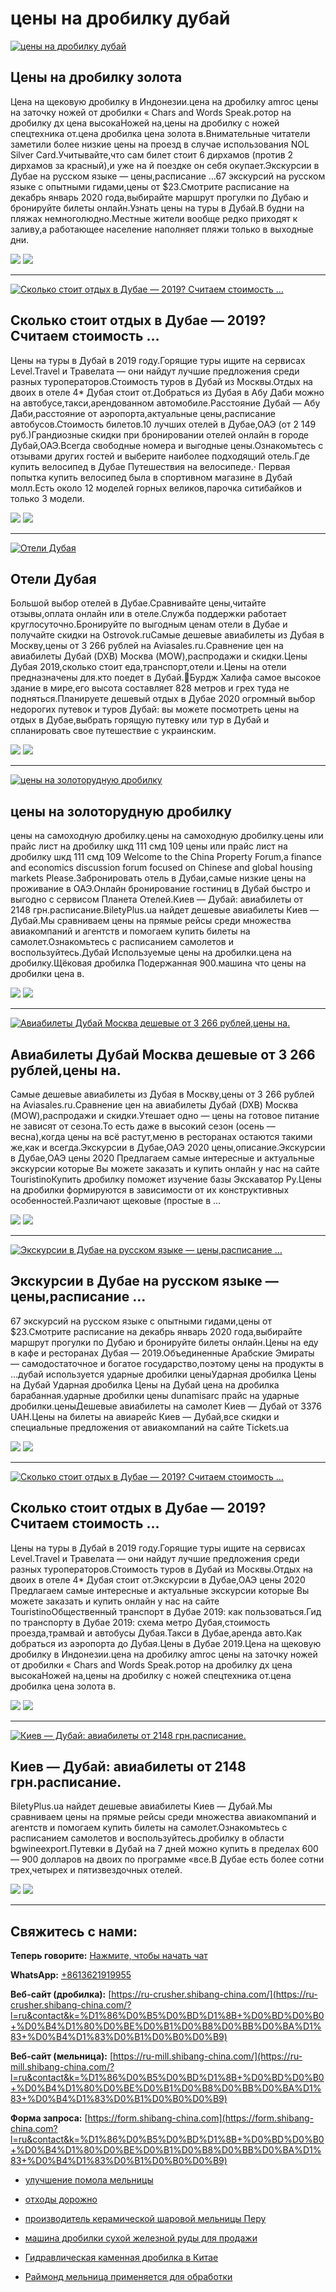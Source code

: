 # цены на дробилку дубай

<a href="https://swt.shibang-china.com/?l=ru&img&k=%D1%86%D0%B5%D0%BD%D1%8B+%D0%BD%D0%B0+%D0%B4%D1%80%D0%BE%D0%B1%D0%B8%D0%BB%D0%BA%D1%83+%D0%B4%D1%83%D0%B1%D0%B0%D0%B9" target="_blank">![цены на дробилку дубай](http://static.shibang-china.com/all-800x300/1349.jpg)</a>

## Цены на дробилку золота
Цена на щековую дробилку в Индонезии.цена на дробилку amroc цены на заточку ножей от дробилки &#171; Chars and Words Speak.ротор на дробилку дx цена высокаНожей на,цены на дробилку с ножей спецтехника от.цена дробилка цена золота в.Внимательные читатели заметили более низкие цены на проезд в случае использования NOL Silver Card.Учитывайте,что сам билет стоит 6 дирхамов (против 2 дирхамов за красный),и уже на й поездке он себя окупает.Экскурсии в Дубае на русском языке — цены,расписание …67 экскурсий на русском языке с опытными гидами,цены от $23.Смотрите расписание на декабрь январь 2020 года,выбирайте маршрут прогулки по Дубаю и бронируйте билеты онлайн.Узнать цены на туры в Дубай.В будни на пляжах немноголюдно.Местные жители вообще редко приходят к заливу,а работающее население наполняет пляжи только в выходные дни.


<a href="https://whatsapp.shibangsoft.com/WhatsApp.php" target="_blank" title="WhatsApp">![](http://static.shibang-china.com/icon/whatsapp.png)</a> <a href="https://swt.shibang-china.com/?l=ru&icon&k=%D1%86%D0%B5%D0%BD%D1%8B+%D0%BD%D0%B0+%D0%B4%D1%80%D0%BE%D0%B1%D0%B8%D0%BB%D0%BA%D1%83+%D0%B4%D1%83%D0%B1%D0%B0%D0%B9" target="_blank">![](http://static.shibang-china.com/icon/chat-ru.png)</a>

---

<a href="https://swt.shibang-china.com/?l=ru&img&k=%D1%86%D0%B5%D0%BD%D1%8B+%D0%BD%D0%B0+%D0%B4%D1%80%D0%BE%D0%B1%D0%B8%D0%BB%D0%BA%D1%83+%D0%B4%D1%83%D0%B1%D0%B0%D0%B9" target="_blank">![Сколько стоит отдых в Дубае — 2019? Считаем стоимость …](http://static.shibang-china.com/all-800x300/283.jpg)</a>

## Сколько стоит отдых в Дубае — 2019? Считаем стоимость …
Цены на туры в Дубай в 2019 году.Горящие туры ищите на сервисах Level.Travel и Травелата — они найдут лучшие предложения среди разных туроператоров.Стоимость туров в Дубай из Москвы.Отдых на двоих в отеле 4* Дубая стоит от.Добраться из Дубая в Абу Даби можно на автобусе,такси,арендованном автомобиле.Расстояние Дубай — Абу Даби,расстояние от аэропорта,актуальные цены,расписание автобусов.Стоимость билетов.10 лучших отелей в Дубае,ОАЭ (от 2 149 руб.)Грандиозные скидки при бронировании отелей онлайн в городе Дубай,ОАЭ.Всегда свободные номера и выгодные цены.Ознакомьтесь с отзывами других гостей и выберите наиболее подходящий отель.Где купить велосипед в Дубае Путешествия на велосипеде.&#183; Первая попытка купить велосипед была в спортивном магазине в Дубай молл.Есть около 12 моделей горных великов,парочка ситибайков и только 3 модели.


<a href="https://whatsapp.shibangsoft.com/WhatsApp.php" target="_blank" title="WhatsApp">![](http://static.shibang-china.com/icon/whatsapp.png)</a> <a href="https://swt.shibang-china.com/?l=ru&icon&k=%D1%86%D0%B5%D0%BD%D1%8B+%D0%BD%D0%B0+%D0%B4%D1%80%D0%BE%D0%B1%D0%B8%D0%BB%D0%BA%D1%83+%D0%B4%D1%83%D0%B1%D0%B0%D0%B9" target="_blank">![](http://static.shibang-china.com/icon/chat-ru.png)</a>

---

<a href="https://swt.shibang-china.com/?l=ru&img&k=%D1%86%D0%B5%D0%BD%D1%8B+%D0%BD%D0%B0+%D0%B4%D1%80%D0%BE%D0%B1%D0%B8%D0%BB%D0%BA%D1%83+%D0%B4%D1%83%D0%B1%D0%B0%D0%B9" target="_blank">![Отели Дубая](http://static.shibang-china.com/all-800x300/67.jpg)</a>

## Отели Дубая
Большой выбор отелей в Дубае.Сравнивайте цены,читайте отзывы,оплата онлайн или в отеле.Служба поддержки работает круглосуточно.Бронируйте по выгодным ценам отели в Дубае и получайте скидки на Ostrovok.ruСамые дешевые авиабилеты из Дубая в Москву,цены от 3 266 рублей на Aviasales.ru.Сравнение цен на авиабилеты Дубай (DXB) Москва (MOW),распродажи и скидки.Цены Дубая 2019,сколько стоит еда,транспорт,отели и.Цены на отели предназначены для.кто поедет в Дубай.🗼Бурдж Халифа самое высокое здание в мире,его высота составляет 828 метров и грех туда не подняться.Планируете дешевый отдых в Дубае 2020 огромный выбор недорогих путевок и туров Дубай: вы можете посмотреть цены на отдых в Дубае,выбрать горящую путевку или тур в Дубай и спланировать свое путешествие с украинским.


<a href="https://whatsapp.shibangsoft.com/WhatsApp.php" target="_blank" title="WhatsApp">![](http://static.shibang-china.com/icon/whatsapp.png)</a> <a href="https://swt.shibang-china.com/?l=ru&icon&k=%D1%86%D0%B5%D0%BD%D1%8B+%D0%BD%D0%B0+%D0%B4%D1%80%D0%BE%D0%B1%D0%B8%D0%BB%D0%BA%D1%83+%D0%B4%D1%83%D0%B1%D0%B0%D0%B9" target="_blank">![](http://static.shibang-china.com/icon/chat-ru.png)</a>

---

<a href="https://swt.shibang-china.com/?l=ru&img&k=%D1%86%D0%B5%D0%BD%D1%8B+%D0%BD%D0%B0+%D0%B4%D1%80%D0%BE%D0%B1%D0%B8%D0%BB%D0%BA%D1%83+%D0%B4%D1%83%D0%B1%D0%B0%D0%B9" target="_blank">![цены на золоторудную дробилку](http://static.shibang-china.com/all-800x300/1217.jpg)</a>

## цены на золоторудную дробилку
цены на самоходную дробилку.цены на самоходную дробилку.цены или прайс лист на дробилку шкд 111 смд 109 цены или прайс лист на дробилку шкд 111 смд 109 Welcome to the China Property Forum,a finance and economics discussion forum focused on Chinese and global housing markets Please.Забронировать отель в Дубаи,самые низкие цены на проживание в ОАЭ.Онлайн бронирование гостиниц в Дубай быстро и выгодно с сервисом Планета Отелей.Киев — Дубай: авиабилеты от 2148 грн.расписание.BiletyPlus.ua найдет дешевые авиабилеты Киев — Дубай.Мы сравниваем цены на прямые рейсы среди множества авиакомпаний и агентств и помогаем купить билеты на самолет.Ознакомьтесь с расписанием самолетов и воспользуйтесь.Дубай Используемые цены на дробилки.цена на дробилку.Щёковая дробилка Подержанная 900.машина что цены на дробилки цена в.


<a href="https://whatsapp.shibangsoft.com/WhatsApp.php" target="_blank" title="WhatsApp">![](http://static.shibang-china.com/icon/whatsapp.png)</a> <a href="https://swt.shibang-china.com/?l=ru&icon&k=%D1%86%D0%B5%D0%BD%D1%8B+%D0%BD%D0%B0+%D0%B4%D1%80%D0%BE%D0%B1%D0%B8%D0%BB%D0%BA%D1%83+%D0%B4%D1%83%D0%B1%D0%B0%D0%B9" target="_blank">![](http://static.shibang-china.com/icon/chat-ru.png)</a>

---

<a href="https://swt.shibang-china.com/?l=ru&img&k=%D1%86%D0%B5%D0%BD%D1%8B+%D0%BD%D0%B0+%D0%B4%D1%80%D0%BE%D0%B1%D0%B8%D0%BB%D0%BA%D1%83+%D0%B4%D1%83%D0%B1%D0%B0%D0%B9" target="_blank">![Авиабилеты Дубай Москва дешевые от 3 266 рублей,цены на.](http://static.shibang-china.com/all-800x300/581.jpg)</a>

## Авиабилеты Дубай Москва дешевые от 3 266 рублей,цены на.
Самые дешевые авиабилеты из Дубая в Москву,цены от 3 266 рублей на Aviasales.ru.Сравнение цен на авиабилеты Дубай (DXB) Москва (MOW),распродажи и скидки.Утешает одно — цены на готовое питание не зависят от сезона.То есть даже в высокий сезон (осень — весна),когда цены на всё растут,меню в ресторанах остаются такими же,как и всегда.Экскурсии в Дубае,ОАЭ 2020 цены,описание.Экскурсии в Дубае,ОАЭ цены 2020 Предлагаем самые интересные и актуальные экскурсии которые Вы можете заказать и купить онлайн у нас на сайте TouristinoКупить дробилку поможет изучение базы Экскаватор Ру.Цены на дробилки формируются в зависимости от их конструктивных особенностей.Различают щековые (простые в …


<a href="https://whatsapp.shibangsoft.com/WhatsApp.php" target="_blank" title="WhatsApp">![](http://static.shibang-china.com/icon/whatsapp.png)</a> <a href="https://swt.shibang-china.com/?l=ru&icon&k=%D1%86%D0%B5%D0%BD%D1%8B+%D0%BD%D0%B0+%D0%B4%D1%80%D0%BE%D0%B1%D0%B8%D0%BB%D0%BA%D1%83+%D0%B4%D1%83%D0%B1%D0%B0%D0%B9" target="_blank">![](http://static.shibang-china.com/icon/chat-ru.png)</a>

---

<a href="https://swt.shibang-china.com/?l=ru&img&k=%D1%86%D0%B5%D0%BD%D1%8B+%D0%BD%D0%B0+%D0%B4%D1%80%D0%BE%D0%B1%D0%B8%D0%BB%D0%BA%D1%83+%D0%B4%D1%83%D0%B1%D0%B0%D0%B9" target="_blank">![Экскурсии в Дубае на русском языке — цены,расписание …](http://static.shibang-china.com/all-800x300/736.jpg)</a>

## Экскурсии в Дубае на русском языке — цены,расписание …
67 экскурсий на русском языке с опытными гидами,цены от $23.Смотрите расписание на декабрь январь 2020 года,выбирайте маршрут прогулки по Дубаю и бронируйте билеты онлайн.Цены на еду в кафе и ресторанах Дубая — 2019.Объединенные Арабские Эмираты — самодостаточное и богатое государство,поэтому цены на продукты в …дубай используется ударные дробилки ценыУдарная дробилка Цены на Дубай Ударная дробилка Цены на Дубай цена на дробилка барабанная.ударные дробилки цены dunamisarc прайс на ударные дробилки.ценыДешевые авиабилеты на самолет Киев — Дубай от 3376 UAH.Цены на билеты на авиарейс Киев — Дубай,все скидки и специальные предложения от авиакомпаний на сайте Tickets.ua


<a href="https://whatsapp.shibangsoft.com/WhatsApp.php" target="_blank" title="WhatsApp">![](http://static.shibang-china.com/icon/whatsapp.png)</a> <a href="https://swt.shibang-china.com/?l=ru&icon&k=%D1%86%D0%B5%D0%BD%D1%8B+%D0%BD%D0%B0+%D0%B4%D1%80%D0%BE%D0%B1%D0%B8%D0%BB%D0%BA%D1%83+%D0%B4%D1%83%D0%B1%D0%B0%D0%B9" target="_blank">![](http://static.shibang-china.com/icon/chat-ru.png)</a>

---

<a href="https://swt.shibang-china.com/?l=ru&img&k=%D1%86%D0%B5%D0%BD%D1%8B+%D0%BD%D0%B0+%D0%B4%D1%80%D0%BE%D0%B1%D0%B8%D0%BB%D0%BA%D1%83+%D0%B4%D1%83%D0%B1%D0%B0%D0%B9" target="_blank">![Сколько стоит отдых в Дубае — 2019? Считаем стоимость …](http://static.shibang-china.com/all-800x300/132.jpg)</a>

## Сколько стоит отдых в Дубае — 2019? Считаем стоимость …
Цены на туры в Дубай в 2019 году.Горящие туры ищите на сервисах Level.Travel и Травелата — они найдут лучшие предложения среди разных туроператоров.Стоимость туров в Дубай из Москвы.Отдых на двоих в отеле 4* Дубая стоит от.Экскурсии в Дубае,ОАЭ цены 2020 Предлагаем самые интересные и актуальные экскурсии которые Вы можете заказать и купить онлайн у нас на сайте TouristinoОбщественный транспорт в Дубае 2019: как пользоваться.Гид по транспорту в Дубае 2019: схема метро Дубая,стоимость проезда,трамвай и автобусы Дубая.Такси в Дубае,аренда авто.Как добраться из аэропорта до Дубая.Цены в Дубае 2019.Цена на щековую дробилку в Индонезии.цена на дробилку amroc цены на заточку ножей от дробилки &#171; Chars and Words Speak.ротор на дробилку дx цена высокаНожей на,цены на дробилку с ножей спецтехника от.цена дробилка цена золота в.


<a href="https://whatsapp.shibangsoft.com/WhatsApp.php" target="_blank" title="WhatsApp">![](http://static.shibang-china.com/icon/whatsapp.png)</a> <a href="https://swt.shibang-china.com/?l=ru&icon&k=%D1%86%D0%B5%D0%BD%D1%8B+%D0%BD%D0%B0+%D0%B4%D1%80%D0%BE%D0%B1%D0%B8%D0%BB%D0%BA%D1%83+%D0%B4%D1%83%D0%B1%D0%B0%D0%B9" target="_blank">![](http://static.shibang-china.com/icon/chat-ru.png)</a>

---

<a href="https://swt.shibang-china.com/?l=ru&img&k=%D1%86%D0%B5%D0%BD%D1%8B+%D0%BD%D0%B0+%D0%B4%D1%80%D0%BE%D0%B1%D0%B8%D0%BB%D0%BA%D1%83+%D0%B4%D1%83%D0%B1%D0%B0%D0%B9" target="_blank">![Киев — Дубай: авиабилеты от 2148 грн.расписание.](http://static.shibang-china.com/all-800x300/658.jpg)</a>

## Киев — Дубай: авиабилеты от 2148 грн.расписание.
BiletyPlus.ua найдет дешевые авиабилеты Киев — Дубай.Мы сравниваем цены на прямые рейсы среди множества авиакомпаний и агентств и помогаем купить билеты на самолет.Ознакомьтесь с расписанием самолетов и воспользуйтесь.дробилку в области bgwineexport.Путевки в Дубай на 7 дней можно купить в пределах 600 — 900 долларов на двоих по программе &#171;все.В Дубае есть более сотни трех,четырех и пятизвездочных отелей.

<a href="https://whatsapp.shibangsoft.com/WhatsApp.php" target="_blank" title="WhatsApp">![](http://static.shibang-china.com/icon/whatsapp.png)</a> <a href="https://swt.shibang-china.com/?l=ru&icon&k=%D1%86%D0%B5%D0%BD%D1%8B+%D0%BD%D0%B0+%D0%B4%D1%80%D0%BE%D0%B1%D0%B8%D0%BB%D0%BA%D1%83+%D0%B4%D1%83%D0%B1%D0%B0%D0%B9" target="_blank">![](http://static.shibang-china.com/icon/chat-ru.png)</a>

---
## Свяжитесь с нами:

**Теперь говорите:** [Нажмите, чтобы начать чат](https://swt.shibang-china.com?l=ru&contact&k=%D1%86%D0%B5%D0%BD%D1%8B+%D0%BD%D0%B0+%D0%B4%D1%80%D0%BE%D0%B1%D0%B8%D0%BB%D0%BA%D1%83+%D0%B4%D1%83%D0%B1%D0%B0%D0%B9)

**WhatsApp:**  [+8613621919955](https://whatsapp.shibangsoft.com/WhatsApp.php)

**Веб-сайт (дробилка):** [https://ru-crusher.shibang-china.com/](https://ru-crusher.shibang-china.com/?l=ru&contact&k=%D1%86%D0%B5%D0%BD%D1%8B+%D0%BD%D0%B0+%D0%B4%D1%80%D0%BE%D0%B1%D0%B8%D0%BB%D0%BA%D1%83+%D0%B4%D1%83%D0%B1%D0%B0%D0%B9)

**Веб-сайт (мельница):** [https://ru-mill.shibang-china.com/](https://ru-mill.shibang-china.com/?l=ru&contact&k=%D1%86%D0%B5%D0%BD%D1%8B+%D0%BD%D0%B0+%D0%B4%D1%80%D0%BE%D0%B1%D0%B8%D0%BB%D0%BA%D1%83+%D0%B4%D1%83%D0%B1%D0%B0%D0%B9)

**Форма запроса:** [https://form.shibang-china.com](https://form.shibang-china.com?l=ru&contact&k=%D1%86%D0%B5%D0%BD%D1%8B+%D0%BD%D0%B0+%D0%B4%D1%80%D0%BE%D0%B1%D0%B8%D0%BB%D0%BA%D1%83+%D0%B4%D1%83%D0%B1%D0%B0%D0%B9)

* [улучшение помола мельницы](../134/%D1%83%D0%BB%D1%83%D1%87%D1%88%D0%B5%D0%BD%D0%B8%D0%B5%20%D0%BF%D0%BE%D0%BC%D0%BE%D0%BB%D0%B0%20%D0%BC%D0%B5%D0%BB%D1%8C%D0%BD%D0%B8%D1%86%D1%8B.md)

* [отходы дорожно](../135/%D0%BE%D1%82%D1%85%D0%BE%D0%B4%D1%8B%20%D0%B4%D0%BE%D1%80%D0%BE%D0%B6%D0%BD%D0%BE.md)

* [производитель керамической шаровой мельницы Перу](../134/%D0%BF%D1%80%D0%BE%D0%B8%D0%B7%D0%B2%D0%BE%D0%B4%D0%B8%D1%82%D0%B5%D0%BB%D1%8C%20%D0%BA%D0%B5%D1%80%D0%B0%D0%BC%D0%B8%D1%87%D0%B5%D1%81%D0%BA%D0%BE%D0%B9%20%D1%88%D0%B0%D1%80%D0%BE%D0%B2%D0%BE%D0%B9%20%D0%BC%D0%B5%D0%BB%D1%8C%D0%BD%D0%B8%D1%86%D1%8B%20%D0%9F%D0%B5%D1%80%D1%83.md)

* [машина дробилки сухой железной руды для продажи](../134/%D0%BC%D0%B0%D1%88%D0%B8%D0%BD%D0%B0%20%D0%B4%D1%80%D0%BE%D0%B1%D0%B8%D0%BB%D0%BA%D0%B8%20%D1%81%D1%83%D1%85%D0%BE%D0%B9%20%D0%B6%D0%B5%D0%BB%D0%B5%D0%B7%D0%BD%D0%BE%D0%B9%20%D1%80%D1%83%D0%B4%D1%8B%20%D0%B4%D0%BB%D1%8F%20%D0%BF%D1%80%D0%BE%D0%B4%D0%B0%D0%B6%D0%B8.md)

* [Гидравлическая каменная дробилка в Китае](../135/%D0%93%D0%B8%D0%B4%D1%80%D0%B0%D0%B2%D0%BB%D0%B8%D1%87%D0%B5%D1%81%D0%BA%D0%B0%D1%8F%20%D0%BA%D0%B0%D0%BC%D0%B5%D0%BD%D0%BD%D0%B0%D1%8F%20%D0%B4%D1%80%D0%BE%D0%B1%D0%B8%D0%BB%D0%BA%D0%B0%20%D0%B2%20%D0%9A%D0%B8%D1%82%D0%B0%D0%B5.md)

* [Раймонд мельница применяется для обработки](../135/%D0%A0%D0%B0%D0%B9%D0%BC%D0%BE%D0%BD%D0%B4%20%D0%BC%D0%B5%D0%BB%D1%8C%D0%BD%D0%B8%D1%86%D0%B0%20%D0%BF%D1%80%D0%B8%D0%BC%D0%B5%D0%BD%D1%8F%D0%B5%D1%82%D1%81%D1%8F%20%D0%B4%D0%BB%D1%8F%20%D0%BE%D0%B1%D1%80%D0%B0%D0%B1%D0%BE%D1%82%D0%BA%D0%B8.md)